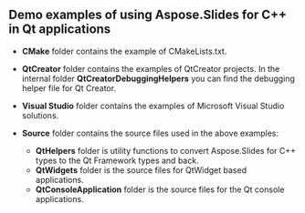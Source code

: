 ## Demo examples of using Aspose.Slides for C++ in Qt applications
- **CMake** folder contains the example of CMakeLists.txt.

- **QtCreator** folder contains the examples of QtCreator projects. In the internal folder **QtCreatorDebuggingHelpers** you can find the debugging helper file for Qt Creator.

- **Visual Studio** folder contains the examples of Microsoft Visual Studio solutions.

- **Source** folder contains the source files used in the above examples:
    - **QtHelpers** folder is utility functions to convert Aspose.Slides for C++ types to the Qt Framework types and back.
    - **QtWidgets** folder is the source files for QtWidget based applications.
    - **QtConsoleApplication** folder is the source files for the Qt console applications.